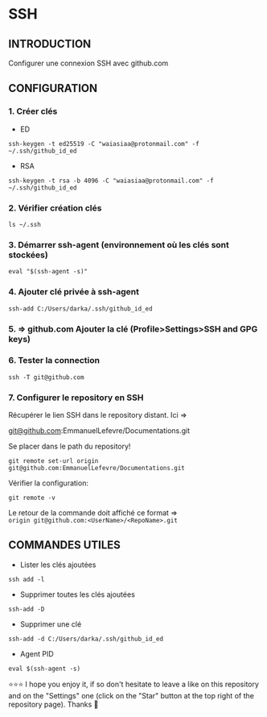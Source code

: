 # SSH
## INTRODUCTION
Configurer une connexion SSH avec github.com
## CONFIGURATION
### 1. Créer clés
- ED
```shell
ssh-keygen -t ed25519 -C "waiasiaa@protonmail.com" -f ~/.ssh/github_id_ed
```
- RSA
```shell
ssh-keygen -t rsa -b 4096 -C "waiasiaa@protonmail.com" -f ~/.ssh/github_id_ed
```
### 2. Vérifier création clés
```shell
ls ~/.ssh
```
### 3. Démarrer ssh-agent (environnement où les clés sont stockées)
```shell
eval "$(ssh-agent -s)"
```
### 4. Ajouter clé privée à ssh-agent
```shell
ssh-add C:/Users/darka/.ssh/github_id_ed
```
### 5. => github.com Ajouter la clé (Profile>Settings>SSH and GPG keys)
### 6. Tester la connection
```shell
ssh -T git@github.com
```
### 7. Configurer le repository en SSH
Récupérer le lien SSH dans le repository distant. Ici =>

git@github.com:EmmanuelLefevre/Documentations.git

Se placer dans le path du repository!
```shell
git remote set-url origin git@github.com:EmmanuelLefevre/Documentations.git
```
Vérifier la configuration:
```shell
git remote -v
```
Le retour de la commande doit affiché ce format =>  
`origin git@github.com:<UserName>/<RepoName>.git`
## COMMANDES UTILES
- Lister les clés ajoutées
```shell
ssh add -l
```
- Supprimer toutes les clés ajoutées
```shell
ssh-add -D
```
- Supprimer une clé
```shell
ssh-add -d C:/Users/darka/.ssh/github_id_ed
```
- Agent PID
```shell
eval $(ssh-agent -s)
```

⭐⭐⭐ I hope you enjoy it, if so don't hesitate to leave a like on this repository and on the "Settings" one (click on the "Star" button at the top right of the repository page). Thanks 🤗
